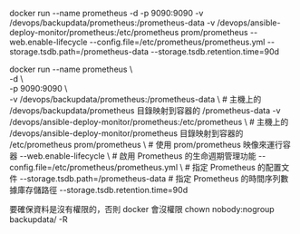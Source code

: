 docker run --name prometheus -d -p 9090:9090 -v /devops/backupdata/prometheus:/prometheus-data -v /devops/ansible-deploy-monitor/prometheus:/etc/prometheus prom/prometheus --web.enable-lifecycle --config.file=/etc/prometheus/prometheus.yml --storage.tsdb.path=/prometheus-data --storage.tsdb.retention.time=90d

docker run --name prometheus \  
           -d \                 
           -p 9090:9090 \       
           -v /devops/backupdata/prometheus:/prometheus-data \  # 主機上的 /devops/backupdata/prometheus 目錄映射到容器的 /prometheus-data
           -v /devops/ansible-deploy-monitor/prometheus:/etc/prometheus \  # 主機上的 /devops/ansible-deploy-monitor/prometheus 目錄映射到容器的 /etc/prometheus
           prom/prometheus \    # 使用 prom/prometheus 映像來運行容器
           --web.enable-lifecycle \  # 啟用 Prometheus 的生命週期管理功能
           --config.file=/etc/prometheus/prometheus.yml \  # 指定 Prometheus 的配置文件
           --storage.tsdb.path=/prometheus-data  # 指定 Prometheus 的時間序列數據庫存儲路徑
           --storage.tsdb.retention.time=90d


要確保資料是沒有權限的，否則 docker 會沒權限
chown nobody:nogroup backupdata/ -R